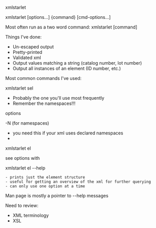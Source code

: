 xmlstarlet 

xmlstarlet [options...] {command} [cmd-options...]

Most often run as a two word command: xmlstarlet [command]

Things I've done:

 - Un-escaped output
 - Pretty-printed
 - Validated xml
 - Output values matching a string (catalog number, lot number)
 - Output all instances of an element (ID number, etc.)

Most common commands I've used:

xmlstarlet sel

 - Probably the one you'll use most frequently
 - Remember the namespaces!!!

options 

-N (for namespaces)

 - you need this if your xml uses declared namespaces
 - 


xmlstarlet el

see options with 

xmlstarlet el --help

    - prints just the element structure
    - useful for getting an overview of the xml for further querying
    - can only use one option at a time

Man page is mostly a pointer to --help messages


Need to review:

 - XML terminology
 - XSL
